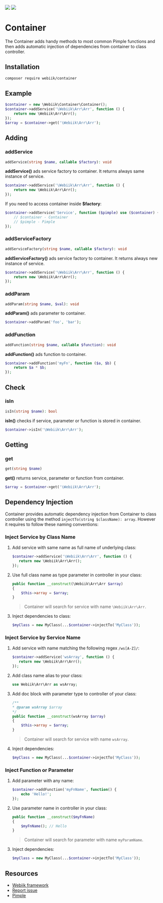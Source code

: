 <p align="left">
<img src="https://img.shields.io/packagist/l/webiik/webiik.svg"/>
<img src="https://img.shields.io/badge/dependencies-1-brightgreen.svg"/>
</p>

Container
=========
The Container adds handy methods to most common Pimple functions and then adds automatic injection of dependencies from container to class controller.

Installation
------------
```bash
composer require webiik/container
```

Example
-------
```php
$container = new \Webiik\Container\Container();
$container->addService('\Webiik\Arr\Arr', function () {
    return new \Webiik\Arr\Arr();
});
$array = $container->get('\Webiik\Arr\Arr');
```

Adding
------
### addService
```php
addService(string $name, callable $factory): void
```
**addService()** ads service factory to container. It returns always same instance of service. 
```php
$container->addService('\Webiik\Arr\Arr', function () {
    return new \Webiik\Arr\Arr();
});
```
If you need to access container inside **$factory**:
```php
$container->addService('Service', function ($pimple) use ($container) {
    // $container - Container
    // $pimple - Pimple    
});
```

### addServiceFactory
```php
addServiceFactory(string $name, callable $factory): void
```
**addServiceFactory()** ads service factory to container. It returns always new instance of service.
```php
$container->addService('\Webiik\Arr\Arr', function () {
    return new \Webiik\Arr\Arr();
});
```

### addParam
```php
addParam(string $name, $val): void
```
**addParam()** ads parameter to container.
```php
$container->addParam('foo', 'bar');
```

### addFunction
```php
addFunction(string $name, callable $function): void
```
**addFunction()** ads function to container.
```php
$container->addFunction('myFn', function ($a, $b) {
    return $a * $b;
});
```

Check
-----
### isIn 
```php
isIn(string $name): bool
```
**isIn()** checks if service, parameter or function is stored in container.
```php
$container->isIn('\Webiik\Arr\Arr');
```

Getting
-------
### get
```php
get(string $name)
```
**get()** returns service, parameter or function from container.
```php
$array = $container->get('\Webiik\Arr\Arr');
```

Dependency Injection
--------------------
Container provides automatic dependency injection from Container to class controller using the method `injectTo(string $className): array`. However it requires to follow these naming conventions:
 
### Inject Service by Class Name
1. Add service with same name as full name of underlying class:
   ```php
   $container->addService('\Webiik\Arr\Arr', function () {
      return new \Webiik\Arr\Arr();   
   });
   ```
2. Use full class name as type parameter in controller in your class:
   ```php   
   public function __construct(\Webiik\Arr\Arr $array)
   {
       $this->array = $array;
   }
   ```
   > Container will search for service with name `\Webiik\Arr\Arr`. 
3. Inject dependencies to class:
   ```php
   $myClass = new MyClass(...$container->injectTo('MyClass'));
   ```

### Inject Service by Service Name
1. Add service with name matching the following regex `/ws[A-Z]/`:
   ```php
   $container->addService('wsArray', function () {
      return new \Webiik\Arr\Arr();   
   });
   ```
2. Add class name alias to your class:
   ```php
   use Webiik\Arr\Arr as wsArray;
   ```
3. Add doc block with parameter type to controller of your class:   
   ```php
   /**
   * @param wsArray $array
   */   
   public function __construct(wsArray $array)
   {
       $this->array = $array;
   }
   ```
   > Container will search for service with name `wsArray`. 
4. Inject dependencies:
   ```php
   $myClass = new MyClass(...$container->injectTo('MyClass'));

### Inject Function or Parameter
1. Add parameter with any name:
   ```php
   $container->addFunction('myFnName', function() {
       echo 'Hello!';
   });
   ```
2. Use parameter name in controller in your class:
   ```php   
   public function __construct($myFnName)
   {
       $myFnName(); // Hello
   }
   ```
   > Container will search for parameter with name `myParamName`. 
3. Inject dependencies:
   ```php
   $myClass = new MyClass(...$container->injectTo('MyClass'));
   ```  

Resources
---------
* [Webiik framework][1]
* [Report issue][2]
* [Pimple][3]

[1]: https://github.com/webiik/webiik
[2]: https://github.com/webiik/components/issues
[3]: https://github.com/silexphp/Pimple  